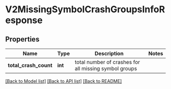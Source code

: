 # V2MissingSymbolCrashGroupsInfoResponse

## Properties
Name | Type | Description | Notes
------------ | ------------- | ------------- | -------------
**total_crash_count** | **int** | total number of crashes for all missing symbol groups | 

[[Back to Model list]](../README.md#documentation-for-models) [[Back to API list]](../README.md#documentation-for-api-endpoints) [[Back to README]](../README.md)

